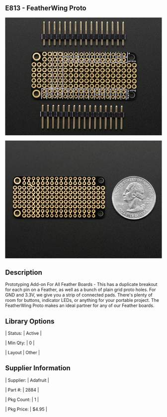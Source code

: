 ## E813 - FeatherWing Proto

 

![image](CAD/E813/image.png)

![image](CAD/E813/image0.png)

 

## Description   

 

Prototyping Add-on For All Feather Boards - This has a duplicate breakout for each pin on a Feather, as well as a bunch of plain grid proto holes. For GND and 3.3V, we give you a strip of connected pads. There's plenty of room for buttons, indicator LEDs, or anything for your portable project. The FeatherWing Proto makes an ideal partner for any of our Feather boards.

 

## Library Options

 

| Status: | Active |

| Min Qty: | 0 |

| Layout | Other |

 

## Supplier Information

 

| Supplier: | Adafruit |

| Part #: | 2884 |        

| Pkg Count: | 1 |

| Pkg Price: | $4.95 |